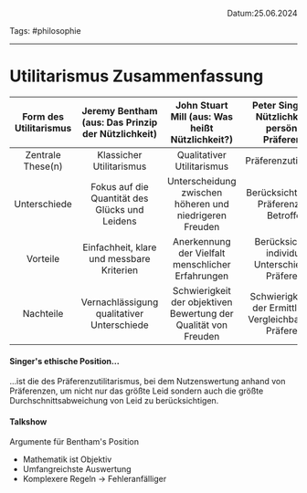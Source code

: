 <p align="right">Datum:25.06.2024</p>

Tags: #philosophie 

---

# Utilitarismus Zusammenfassung

|Form des Utilitarismus|Jeremy Bentham (aus: Das Prinzip der Nützlichkeit)|John Stuart Mill (aus: Was heißt Nützlichkeit?)|Peter Singer (aus: Nützlichkeit und persönliche Präferenzen)|
:-:|:-:|:-:|:-:
|Zentrale These(n)|Klassicher Utilitarismus|Qualitativer Utilitarismus|Präferenzutilitarismus|
|Unterschiede|Fokus auf die Quantität des Glücks und Leidens|Unterscheidung zwischen höheren und niedrigeren Freuden|Berücksichtigung der Präferenzen der Betroffenen|
|Vorteile|Einfachheit, klare und messbare Kriterien|Anerkennung der Vielfalt menschlicher Erfahrungen|Berücksichtigung individueller Unterschiede und Präferenzen|
|Nachteile|Vernachlässigung qualitativer Unterschiede|Schwierigkeit der objektiven Bewertung der Qualität von Freuden|Schwierigkeiten bei der Ermittlung und Vergleichbarkeit von Präferenzen|


#### Singer's ethische Position…
…ist die des Präferenzutilitarismus, bei dem Nutzenswertung anhand von Präferenzen, um nicht nur das größte Leid sondern auch die größte Durchschnittsabweichung von Leid zu berücksichtigen.

#### Talkshow
Argumente für Bentham's Position
- Mathematik ist Objektiv
- Umfangreichste Auswertung
- Komplexere Regeln → Fehleranfälliger
